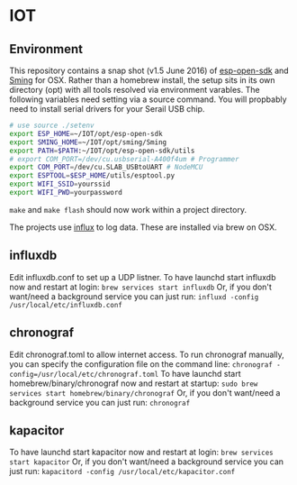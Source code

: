 # IOT

## Environment
This repository contains a snap shot (v1.5 June 2016) of [esp-open-sdk](https://github.com/pfalcon/esp-open-sdk) and [Sming](https://github.com/SmingHub/Sming) for OSX.
Rather than a homebrew install, the setup sits in its own directory (opt) with all tools resolved via environment varables.
The following variables need setting via a source command. You will propbably need to install serial drivers for your Serail USB chip.

```bash
# use source ./setenv
export ESP_HOME=~/IOT/opt/esp-open-sdk
export SMING_HOME=~/IOT/opt/sming/Sming
export PATH=$PATH:~/IOT/opt/esp-open-sdk/utils
# export COM_PORT=/dev/cu.usbserial-A400f4um # Programmer
export COM_PORT=/dev/cu.SLAB_USBtoUART # NodeMCU
export ESPTOOL=$ESP_HOME/utils/esptool.py
export WIFI_SSID=yourssid
export WIFI_PWD=yourpassword
```

`make` and `make flash` should now work within a project directory. 

The projects use [influx](https://influxdata.com/) to log data. These are installed via brew on OSX.

## influxdb
Edit influxdb.conf to set up a UDP listner.
To have launchd start influxdb now and restart at login:
  `brew services start influxdb`
Or, if you don't want/need a background service you can just run:
  `influxd -config /usr/local/etc/influxdb.conf`

## chronograf
Edit chronograf.toml to allow internet access.
To run chronograf manually, you can specify the configuration file on the command line:
  `chronograf -config=/usr/local/etc/chronograf.toml`
To have launchd start homebrew/binary/chronograf now and restart at startup:
  `sudo brew services start homebrew/binary/chronograf`
Or, if you don't want/need a background service you can just run:
  `chronograf`

## kapacitor
To have launchd start kapacitor now and restart at login:
  `brew services start kapacitor`
Or, if you don't want/need a background service you can just run:
  `kapacitord -config /usr/local/etc/kapacitor.conf`
